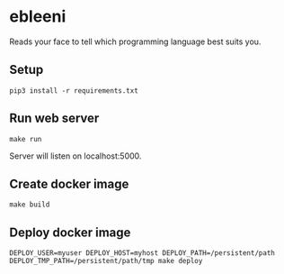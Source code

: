 ebleeni
=======

Reads your face to tell which programming language best suits you.

Setup
-----

    pip3 install -r requirements.txt

Run web server
--------------

    make run

Server will listen on localhost:5000.

Create docker image
-------------------

    make build

Deploy docker image
-------------------

    DEPLOY_USER=myuser DEPLOY_HOST=myhost DEPLOY_PATH=/persistent/path DEPLOY_TMP_PATH=/persistent/path/tmp make deploy
